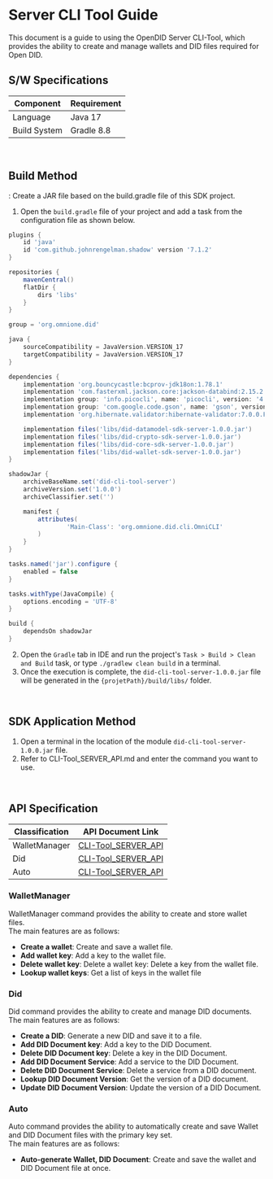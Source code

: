 # Server CLI Tool Guide
This document is a guide to using the OpenDID Server CLI-Tool, which provides the ability to create and manage wallets and DID files required for Open DID.


## S/W Specifications
| Component | Requirement |
|------|----------------------------|
| Language  | Java 17|
| Build System  | Gradle 8.8 |

<br>

## Build Method
: Create a JAR file based on the build.gradle file of this SDK project.
1. Open the `build.gradle` file of your project and add a task from the configuration file as shown below.

```groovy
plugins {
    id 'java'
    id 'com.github.johnrengelman.shadow' version '7.1.2'
}

repositories {
    mavenCentral()
    flatDir {
        dirs 'libs'
    }
}

group = 'org.omnione.did'

java {
    sourceCompatibility = JavaVersion.VERSION_17
    targetCompatibility = JavaVersion.VERSION_17
}

dependencies {
    implementation 'org.bouncycastle:bcprov-jdk18on:1.78.1'
    implementation 'com.fasterxml.jackson.core:jackson-databind:2.15.2'
    implementation group: 'info.picocli', name: 'picocli', version: '4.2.0'
    implementation group: 'com.google.code.gson', name: 'gson', version: '2.8.9'
    implementation 'org.hibernate.validator:hibernate-validator:7.0.0.Final'

    implementation files('libs/did-datamodel-sdk-server-1.0.0.jar')
    implementation files('libs/did-crypto-sdk-server-1.0.0.jar')
    implementation files('libs/did-core-sdk-server-1.0.0.jar')
    implementation files('libs/did-wallet-sdk-server-1.0.0.jar')
}

shadowJar {
    archiveBaseName.set('did-cli-tool-server')
    archiveVersion.set('1.0.0')
    archiveClassifier.set('')

    manifest {
        attributes(
                'Main-Class': 'org.omnione.did.cli.OmniCLI'
        )
    }
}

tasks.named('jar').configure {
    enabled = false
}

tasks.withType(JavaCompile) {
    options.encoding = 'UTF-8'
}

build {
    dependsOn shadowJar
}
```
2. Open the `Gradle` tab in IDE and run the project's `Task > Build > Clean and Build` task, or type `./gradlew clean build` in a terminal.
3. Once the execution is complete, the `did-cli-tool-server-1.0.0.jar` file will be generated in the `{projetPath}/build/libs/` folder.


<br>


## SDK Application Method
1. Open a terminal in the location of the module `did-cli-tool-server-1.0.0.jar` file.
2. Refer to CLI-Tool_SERVER_API.md and enter the command you want to use.


<br>

## API Specification
| Classification | API Document Link                                            |
|------|--------------------------------------------------------------|
| WalletManager  | [CLI-Tool_SERVER_API](../../docs/api/CLI-Tool_SERVER_API.md) |
| Did  | [CLI-Tool_SERVER_API](../../docs/api/CLI-Tool_SERVER_API.md) |
| Auto  | [CLI-Tool_SERVER_API](../../docs/api/CLI-Tool_SERVER_API.md) |

### WalletManager
WalletManager command provides the ability to create and store wallet files.
<br>The main features are as follows:

* <b>Create a wallet</b>: Create and save a wallet file.
* <b>Add wallet key</b>: Add a key to the wallet file.
* <b>Delete wallet key</b>: Delete a wallet key: Delete a key from the wallet file.
* <b>Lookup wallet keys</b>: Get a list of keys in the wallet file


### Did
Did command provides the ability to create and manage DID documents.
<br>The main features are as follows:

* <b>Create a DID</b>: Generate a new DID and save it to a file.
* <b>Add DID Document key</b>: Add a key to the DID Document.
* <b>Delete DID Document key</b>: Delete a key in the DID Document.
* <b>Add DID Document Service</b>: Add a service to the DID Document.
* <b>Delete DID Document Service</b>: Delete a service from a DID document.
* <b>Lookup DID Document Version</b>: Get the version of a DID document.
* <b>Update DID Document Version</b>: Update the version of a DID Document.

### Auto
Auto command provides the ability to automatically create and save Wallet and DID Document files with the primary key set.
<br>The main features are as follows:

* <b>Auto-generate Wallet, DID Document</b>: Create and save the wallet and DID Document file at once.